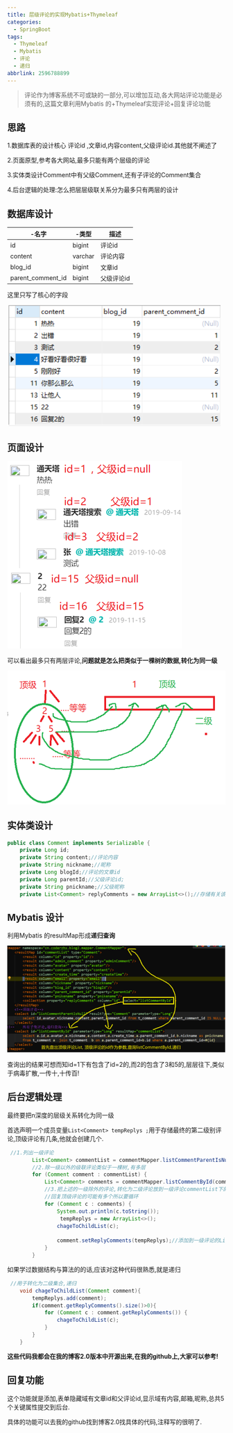 ```yaml
---
title: 层级评论的实现Mybatis+Thymeleaf
categories:
  - SpringBoot
tags:
  - Thymeleaf
  - Mybatis
  - 评论
  - 递归
abbrlink: 2596788899
---
```



> 评论作为博客系统不可或缺的一部分,可以增加互动,各大网站评论功能是必须有的,这篇文章利用Mybatis 的+Thymeleaf实现评论+回复评论功能

<!--more-->

## 思路

1.数据库表的设计核心 评论id ,文章id,内容content,父级评论id.其他就不阐述了

2.页面原型,参考各大网站,最多只能有两个层级的评论

3.实体类设计Comment中有父级Comment,还有子评论的Comment集合

4.后台逻辑的处理:怎么把层层级联关系分为最多只有两层的设计

## 数据库设计

| -名字             | -类型   | 描述       |
| ----------------- | ------- | ---------- |
| id                | bigint  | 评论id     |
| content           | varchar | 评论内容   |
| blog_id           | bigint  | 文章id     |
| parent_comment_id | bigint  | 父级评论id |

这里只写了核心的字段

![1573910152163](层级评论的实现Mybatis+Thymeleaf/1573910152163.png)

## 页面设计

![1573909964193](层级评论的实现Mybatis+Thymeleaf/1573909964193.png)

可以看出最多只有两层评论,**问题就是怎么把类似于一棵树的数据,转化为同一级**

![1573910476751](层级评论的实现Mybatis+Thymeleaf/1573910476751.png)

## 实体类设计

```java
public class Comment implements Serializable {
    private Long id;
    private String content;//评论内容
    private String nickname;//昵称
    private Long blogId;//评论的文章id
    private Long parentId;//父级评论id;
    private String pnickname;//父级昵称
    private List<Comment> replyComments = new ArrayList<>();//存储有关该id 的所有子评论
```

## Mybatis 设计

利用Mybatis 的resultMap形成**递归查询**

![1573959939496](层级评论的实现Mybatis+Thymeleaf/1573959939496.png)

查询出的结果可想而知id=1下有包含了id=2的,而2的包含了3和5的,层层往下,类似于病毒扩散,一传十,十传百!

## 后台逻辑处理

最终要把n深度的层级关系转化为同一级

首选声明一个成员变量`List<Comment> tempReplys ;`用于存储最终的第二级别评论,顶级评论有几条,他就会创建几个.

```java
 //1.列出一级评论
        List<Comment> commentList = commentMapper.listCommentParentIsNull(blogId);
        //2.除一级以外的级联评论类似于一棵树,有多层
        for (Comment comment : commentList) {
            List<Comment> comments = commentMapper.listCommentById(comment.getId());
            //3.把上述的一级除外的评论,转化为二级评论放到一级评论commentList下的每个Comment的集合List<Comment>中
            //回复顶级评论的可能有多个所以要循环
            for (Comment c : comments) {
                System.out.println(c.toString());
                 tempReplys = new ArrayList<>();
                chageToChildList(c);

                comment.setReplyComments(tempReplys);//添加到一级评论的List下形成只有两级的评论
            }
        }
```

如果学过数据结构与算法的的话,应该对这种代码很熟悉,就是递归

```java
 //用于转化为二级集合,递归
    void chageToChildList(Comment comment){
        tempReplys.add(comment);
        if(comment.getReplyComments().size()>0){
            for (Comment c : comment.getReplyComments()) {
                chageToChildList(c);
            }
        }
    }
```

**这些代码我都会在我的博客2.0版本中开源出来,在我的github上,大家可以参考!**

## 回复功能

这个功能就是添加,表单隐藏域有文章id和父评论id,显示域有内容,邮箱,昵称,总共5个关键属性提交到后台.

具体的功能可以去我的github找到博客2.0找具体的代码,注释写的很明了.

